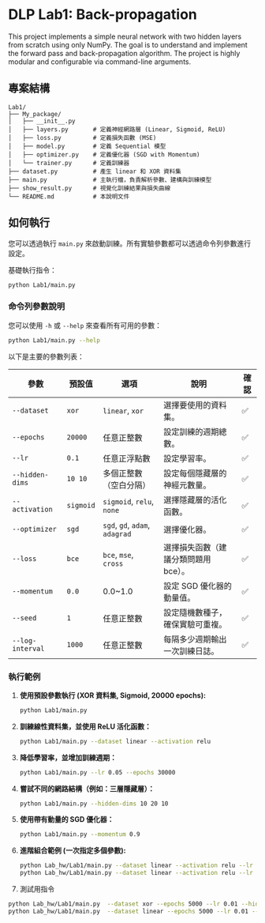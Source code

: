 # DLP Lab1: Back-propagation

This project implements a simple neural network with two hidden layers from scratch using only NumPy. The goal is to understand and implement the forward pass and back-propagation algorithm. The project is highly modular and configurable via command-line arguments.

## 專案結構

```
Lab1/
├── My_package/
│   ├── __init__.py
│   ├── layers.py       # 定義神經網路層 (Linear, Sigmoid, ReLU)
│   ├── loss.py         # 定義損失函數 (MSE)
│   ├── model.py        # 定義 Sequential 模型
│   ├── optimizer.py    # 定義優化器 (SGD with Momentum)
│   └── trainer.py      # 定義訓練器
├── dataset.py          # 產生 linear 和 XOR 資料集
├── main.py             # 主執行檔，負責解析參數、建構與訓練模型
├── show_result.py      # 視覺化訓練結果與損失曲線
└── README.md           # 本說明文件
```

## 如何執行

您可以透過執行 `main.py` 來啟動訓練。所有實驗參數都可以透過命令列參數進行設定。

基礎執行指令：
```bash
python Lab1/main.py
```

### 命令列參數說明

您可以使用 `-h` 或 `--help` 來查看所有可用的參數：
```bash
python Lab1/main.py --help
```

以下是主要的參數列表：

| 參數            | 預設值             | 選項                    | 說明                           | 確認 |
|-----------------|--------------------|-----------------------|--------------------------------|----|
| `--dataset`     | `xor`              | `linear`, `xor`       | 選擇要使用的資料集。           | ✅️  |
| `--epochs`      | `20000`            | 任意正整數                 | 設定訓練的週期總數。           | ✅️  |
| `--lr`          | `0.1`              | 任意正浮點數                | 設定學習率。                   |✅️|
| `--hidden-dims` | `10 10`            | 多個正整數（空白分隔）           | 設定每個隱藏層的神經元數量。   |✅️|
| `--activation`  | `sigmoid`          | `sigmoid`, `relu`, `none`    | 選擇隱藏層的活化函數。         |✅️|
| `--optimizer`   | `sgd`              | `sgd`, `gd`, `adam`, `adagrad` | 選擇優化器。 |✅️|
| `--loss`        | `bce`              | `bce`, `mse`, `cross` | 選擇損失函數（建議分類問題用 bce）。|✅️|
| `--momentum`    | `0.0`              | 0.0~1.0               | 設定 SGD 優化器的動量值。      |✅️|
| `--seed`        | `1`                | 任意正整數                 | 設定隨機數種子，確保實驗可重複。|✅️|
| `--log-interval`| `1000`             | 任意正整數                 | 每隔多少週期輸出一次訓練日誌。  |✅️|
### 執行範例

1.  **使用預設參數執行 (XOR 資料集, Sigmoid, 20000 epochs):**
    ```bash
    python Lab1/main.py
    ```

2.  **訓練線性資料集，並使用 ReLU 活化函數：**
    ```bash
    python Lab1/main.py --dataset linear --activation relu
    ```

3.  **降低學習率，並增加訓練週期：**
    ```bash
    python Lab1/main.py --lr 0.05 --epochs 30000
    ```

4.  **嘗試不同的網路結構（例如：三層隱藏層）：**
    ```bash
    python Lab1/main.py --hidden-dims 10 20 10
    ```

5.  **使用帶有動量的 SGD 優化器：**
    ```bash
    python Lab1/main.py --momentum 0.9

6.  **進階組合範例 (一次指定多個參數):**
    ```bash
    python Lab_hw/Lab1/main.py --dataset linear --activation relu --lr 0.01 --momentum 0.9 --epochs 15000 --hidden-dims 20 20 --loss bce
    python Lab_hw/Lab1/main.py --dataset linear --activation relu --lr 0.01 --momentum 0.9 --epochs 1000 --hidden-dims 20 20 --loss mse --optimizer adam
    ```
    
7. 測試用指令
```bash
python Lab_hw/Lab1/main.py  --dataset xor --epochs 5000 --lr 0.01 --hidden-dims 10 10 --activation sigmoid --optimizer adam --loss bce --momentum 0.0 --seed 1 --log-interval 1000
python Lab_hw/Lab1/main.py  --dataset linear --epochs 5000 --lr 0.01 --hidden-dims 10 10 --activation sigmoid --optimizer adam --loss bce --momentum 0.0 --seed 1 --log-interval 1000
```